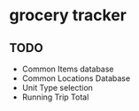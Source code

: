 # grocery tracker

## TODO
- Common Items database
- Common Locations Database
- Unit Type selection
- Running Trip Total
